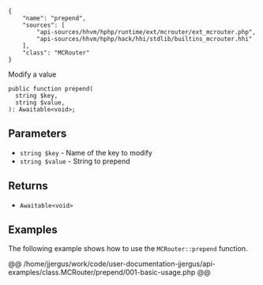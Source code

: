 ``` yamlmeta
{
    "name": "prepend",
    "sources": [
        "api-sources/hhvm/hphp/runtime/ext/mcrouter/ext_mcrouter.php",
        "api-sources/hhvm/hphp/hack/hhi/stdlib/builtins_mcrouter.hhi"
    ],
    "class": "MCRouter"
}
```




Modify a value







``` Hack
public function prepend(
  string $key,
  string $value,
): Awaitable<void>;
```




## Parameters




+ ` string $key ` - Name of the key to modify
+ ` string $value ` - String to prepend




## Returns




* ` Awaitable<void> `




## Examples




The following example shows how to use the ` MCRouter::prepend ` function.







@@ /home/jjergus/work/code/user-documentation-jjergus/api-examples/class.MCRouter/prepend/001-basic-usage.php @@
<!-- HHAPIDOC -->
